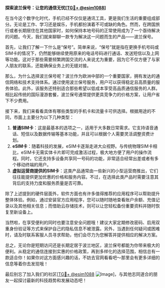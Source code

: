 **探索波兰保号：让您的通信无忧[[TG💪+ @esim1088](https://t.me/s/esim1088)]**

在当今这个数字化时代，手机已经不仅仅是通讯工具，更是我们生活的重要组成部分。无论是工作、学习还是娱乐，手机都扮演着不可或缺的角色。然而，在跨国旅行或者长期居住在其他国家时，如何保持本地号码的正常使用成为了一个亟待解决的问题。今天，我们就来聊聊一款专为解决这一问题而生的产品——波兰保号。

首先，让我们了解一下什么是“保号”。简单来说，“保号”就是指在更换手机号码或SIM卡的情况下，仍然能够继续使用原来的电话号码进行通话、发送短信以及上网等功能。这对于那些需要频繁跨国交流的人来说尤为重要，因为它不仅方便了与家人朋友的联系，还能确保业务上的无缝对接。

那么，为什么选择波兰保号呢？波兰作为欧洲中部的一个重要国家，拥有发达的通信网络和技术支持体系。通过使用波兰保号服务，用户可以获得稳定且高质量的服务体验。此外，该服务还特别适合那些希望以低成本享受高品质通信服务的人群。相比起传统的国际漫游套餐，波兰保号通常提供更具竞争力的价格方案，让用户省下不少费用。

接下来，我们来看看具体有哪些类型的手机卡和流量卡可供选择。根据用途的不同，市面上主要分为以下几种类型：

1. **普通SIM卡**：这是最基本的选项之一，适用于大多数日常需求。它支持语音通话、短信以及数据传输等基本功能，并且可以根据个人需要灵活调整资费计划。
2. **eSIM卡**：随着科技的发展，eSIM卡逐渐走进大众视野。与传统物理SIM卡相比，eSIM卡无需实体卡片即可完成激活过程，极大地方便了用户的操作流程。同时，它还支持多设备共享同一号码的功能，非常适合经常出差或者有多个移动终端的用户。
3. **虚拟运营商提供的SIM卡**：这类产品通常由一些新兴的小型运营商推出，它们往往能提供更加优惠的价格和服务内容。不过，在选择此类产品时需要注意其背后的支持力度和服务质量是否可靠。

除了上述提到的硬件层面外，软件方面也有许多值得推荐的应用程序可以帮助提升整体体验。例如，通过安装官方应用程序，您可以随时随地查看账户余额、充值记录以及其他相关信息；而借助云存储技术，则可以让您轻松备份重要资料并随时恢复至新设备上。

当然啦，在享受便利的同时也要注意安全问题哦！建议大家定期修改密码、启用双重身份验证等方式来保护自己的隐私信息不被泄露。另外，当遇到任何疑问或困难时，请及时联系客服人员寻求帮助，他们会尽力为您解答并提供相应的解决方案。

总之，无论你是短期访问还是长期定居于波兰地区，波兰保号都能为你带来极大的便利。从稳定的通信连接到实惠的价格政策，再到多样化的选择范围，相信总有一款适合你！如果你对这方面感兴趣的话，不妨去官网看看吧～那里会有更多详细的信息等着你去发现哦！

最后别忘了加入我们的社区[[TG💪+ @esim1088](https://t.me/s/esim1088) ![Image](https://i.postimg.cc/4NQfJmqS/Snipaste-2025-05-13-00-14-12.png)]，与其他志同道合的朋友一起探讨最新的科技趋势和发展动态吧！